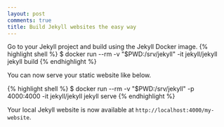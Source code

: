 ```yaml
---
layout: post
comments: true
title: Build Jekyll websites the easy way
---
```


Go to your Jekyll project and build using the Jekyll Docker image.
{% highlight shell %}
$ docker run --rm -v "$PWD:/srv/jekyll" -it jekyll/jekyll jekyll build
{% endhighlight %}

You can now serve your static website like below.

{% highlight shell %}
$ docker run --rm -v "$PWD:/srv/jekyll" -p 4000:4000 -it jekyll/jekyll jekyll serve
{% endhighlight %}

Your local Jekyll website is now available at `http://localhost:4000/my-website`.
